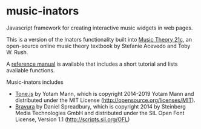# music-inators
Javascript framework for creating interactive music widgets in web pages.

This is a version of the Inators functionality built into [Music Theory 21c](https://tobyrush.com/book/), an open-source online music theory textbook by Stefanie Acevedo and Toby W. Rush.

A [reference manual](https://github.com/tobyrush/music-inators/wiki) is available that includes a short tutorial and lists available functions.

Music-inators includes

* [Tone.js](https://tonejs.github.io) by Yotam Mann, which is copyright 2014-2019 Yotam Mann and distributed under the MIT License (http://opensource.org/licenses/MIT).
* [Bravura](https://github.com/steinbergmedia/bravura) by Daniel Spreadbury, which is copyright 2014 by Steinberg Media Technologies GmbH and distributed under the SIL Open Font License, Version 1.1 (http://scripts.sil.org/OFL)
